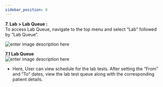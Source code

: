 ```yaml
---
sidebar_position: 8
---
```




**7\. Lab > Lab Queue :**  
To access Lab Queue, navigate to the top menu and select “Lab” followed by
“Lab Queue”.

![enter image description
here](https://res.cloudinary.com/teleopdassets/image/upload/v1717138660/Screenshot_2024-05-31_122654_s58nre.png)

**7.1 Lab Queue**  
![enter image description
here](https://res.cloudinary.com/teleopdassets/image/upload/v1717138827/Screenshot_2024-05-31_123009_w1cwmw.png)

- Here, User can view schedule for the lab tests. After setting the “From” and “To” dates, view the lab test queue along with the corresponding patient details.
